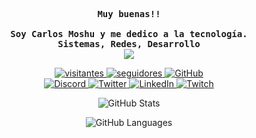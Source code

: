 <div align="justify">
  <p align="center">
    <samp>
      <b>
        Muy buenas!!
        <br>
        <br>
        Soy Carlos Moshu y me dedico a la tecnología.
        <br>
        Sistemas, Redes, Desarrollo
      </b>
      <br>
      <image
        src="https://readme-typing-svg.herokuapp.com?font=Iosevka&size=16&color=6791c9&center=true&width=410&height=45&lines=public+void+Hola+()+{}">
    </samp>
  </p>
  <p align="center">
    <a href="https://github.com/carlosmoshudev">
      <img src="https://komarev.com/ghpvc/?username=carlosmoshudev&label=Visitantes&logo=GitHub&color=blueviolet"
        alt="visitantes" />
    </a>
    <a href="https://github.com/carlosmoshudev">
      <img src="https://img.shields.io/github/followers/carlosmoshudev?label=Seguidores&logo=GitHub&colorB=blueviolet"
        alt="seguidores" />
    </a>
    <a href="https://github.com/carlosmoshudev">
      <img src="https://img.shields.io/github/stars/carlosmoshudev?label=Stars&logo=GitHub&colorB=blueviolet"
        alt="GitHub" />
    </a>
    <br>
    <a href="https://discord.gg/xjgdPqHtRp">
      <img src="https://shields.io/discord/761964233055273000?label=Servidor&logo=Discord&colorB=7289DA"
        alt="Discord" />
    </a>
    <a href="https://twitter.com/carlosmoshu">
      <img src="https://img.shields.io/twitter/follow/carlosmoshu?label=Twitter&logo=twitter&colorB=blue&style=flat"
        alt="Twitter" />
    </a>
    <a href="https://www.linkedin.com/in/carlos-moshu/">
      <img src="https://img.shields.io/badge/LinkedIn-blue?logo=linkedin&labelColor=blue" alt="LinkedIn" />
    </a>
    <a href="https://www.twitch.tv/carlosmoshutv">
      <img src="https://img.shields.io/badge/Twitch-9146FF?logo=twitch&logoColor=white" alt="Twitch" />
    </a>
  </p>
  <!-- GitHub Stats -->
  <p align="center">
    <img src="https://github-readme-stats.vercel.app/api?username=carlosmoshudev&show_icons=true&theme=dark&count_private=true"
      alt="GitHub Stats" />
  </p>
  <!-- GitHub Languages -->
  <p align="center">
    <img src="https://github-readme-stats.vercel.app/api/top-langs/?username=carlosmoshudev&layout=compact&theme=dark"
      alt="GitHub Languages" />
  </p>
  
</div>
